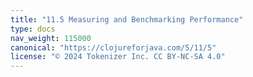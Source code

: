 ```yaml
---
title: "11.5 Measuring and Benchmarking Performance"
type: docs
nav_weight: 115000
canonical: "https://clojureforjava.com/5/11/5"
license: "© 2024 Tokenizer Inc. CC BY-NC-SA 4.0"
---
```

